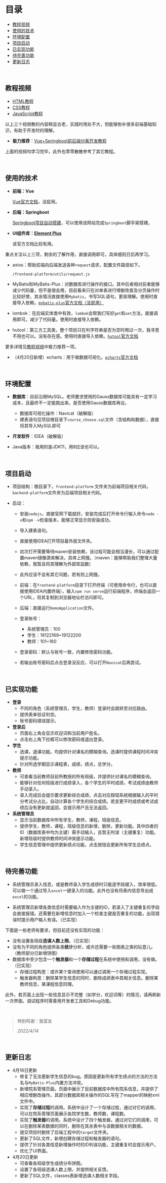 # 目录

- [教程视频](#教程视频)
- [使用的技术](#使用的技术)
- [环境配置](#环境配置)
- [项目启动](#项目启动)
- [已实现功能](#已实现功能)
- [待完善功能](#待完善功能)
- [更新日志](#更新日志)

<br>

## 教程视频

- [HTML教程](https://www.bilibili.com/video/BV11t411K74Q?spm_id_from=333.337.search-card.all.click)
- [CSS教程](https://www.bilibili.com/video/BV1tt411M7Vj?spm_id_from=333.337.search-card.all.click)
- [JavaScript教程](https://www.bilibili.com/video/BV1Ft411N7R3?spm_id_from=333.337.search-card.all.click)

以上三个视频教的内容稍显古老，实践时用处不大，但能够弥补很多前端基础知识，有助于开发时的理解。

- **极力推荐**：[Vue+Springboot前后端分离开发教程](https://www.bilibili.com/video/BV14y4y1M7Nc?spm_id_from=333.337.search-card.all.click)

上面的视频均学习完毕，此外也零零散散参考了其它教程。

<br>

## 使用的技术

- **前端：Vue**

  [Vue官方文档](https://v3.cn.vuejs.org/)，没屁用。

- **后端：Springboot**

  [Springboot项目自动搭建](https://start.spring.io/)，可以使用该网站完成`Springboot`脚手架搭建。

- **UI组件库：[Element Plus](https://element-plus.gitee.io/zh-CN/)**

  该官方文档比较有用。

重点关注以上三项，剩余的了解作用，直接调用即可，具体细则日后再学习。

- axios：帮助前端向后端发送各种`request`请求，配置文件路径如下。

  `/frontend-platform/utils/request.js`

- MyBatis和MyBatis-Plus：对数据库进行操作的接口。其中后者相对前者能够减少代码量，但不是很会用，目前看来只在对单表进行增删改查及分页操作时比较好使，其余情况直接使用`Mybatis`，书写SQL语句，更易理解。使用时直接导入依赖。[`mybatis-plus`官方文档（没屁用）](https://baomidou.com/)

- lombok：在后端实体类中有效，`lombok`会帮我们写好`get`和`set`方法，直接调用即可。减少了代码量。使用时直接导入依赖。
- hutool：第三方工具类，整个项目只在判字符串是否为空时用过一次，我寻思不用也可以。没有存在感。使用时直接导入依赖。[`hutool`官方文档](https://www.hutool.cn/)

更多详情见[教程视频](#教程视频)中极力推荐一项。

- （4月20日新增）echarts：用于做数据可视化。[`echarts`官方文档](https://echarts.apache.org/zh/index.html)

<br>

## 环境配置

- **数据库**：目前沿用MySQL。老师要求使用的Gauss数据库可能具有一定学习成本，且最终不一定能跑出来。是否使用Gauss数据库再议。
  - 数据库可视化操作：Navicat（破解版）
  - 建表语句见项目根目录下`course_choose.sql`文件（含结构和数据），直接将其导入MySQL即可

- **开发软件**：IDEA（破解版）
- Java版本：我用的是JDK11，用8应该也可以。

<br>

## 项目启动

- 项目结构：根目录下，`frontend-platform` 文件夹为前端项目相关代码，`backend-platform`文件夹为后端项目相关代码。

- 启动：

  - 安装`nodejs`，直接官网下载就好。安装完成后打开命令行输入命令`node -v`和`npm -v`检查版本，能够正常显示则安装成功。

  - 导入建表语句。
  
  - 直接使用IDEA打开项目最外层文件夹。
  - 初次打开需要等待maven安装依赖，该过程可能会相当漫长，可以通过配置maven镜像源来解决，具体上网搜。（maven：能够帮助我们整理大量依赖，我暂且将其理解为外部库函数）
  - 此外应该不会有其它问题，若有则上网搜。
  - 前端：在`frontend-platform`目录下打开终端（可使用命令行，也可以直接使用IDEA内置终端），输入`npm run serve`运行前端程序，终端会返回一个URL，将其复制到浏览器地址栏访问即可。
  - 后端：直接运行`DemoApplication`文件。
  - 登录账号：
    - 系统管理员：100
    - 学生：19122169~19122200
    - 教师：101~160
  
  - 登录密码：默认与账号一致，内置修改密码功能。
  
  - 若输出账号密码后点击登录没反应，可以打开`Navicat`后再尝试。

<br>

## 已实现功能

- **登录**
  + 不同的角色（系统管理员，学生，教师）登录时会跳转至对应路由。
  + 提供表单验证判空。
  + 账号密码错误提示。
- **登录后**
  - 页面右上角会显示欢迎词和当前用户姓名。
  - 点击右上角下拉框可以修改密码或退出登录。
- **学生**
  - 选课，退课功能。均提供针对课名的模糊查询。选课时提供课程时间冲突提示功能。
  - 针对所选学期显示课程表，成绩，绩点，总学分。
- **教师**
  - 可查看当前教师目前所教授的所有班级，并提供针对课名的模糊查询。
  - 能够针对任何班级进行成绩录入，各个学生的平时成绩，考试成绩由教师手动录入。
  - 录入完成后会提示要求更新综合成绩，点击对应按钮系统根据输入的平时分考试分占比，自动计算各个学生的综合成绩。若变更平时成绩或考试成绩后没有更新就返回，会提示用户且无法返回。
- **系统管理员**
  - 显示当前数据库中所有学生，教师，课程，班级信息。
  - 提供学生，教师，课程，班级信息的新增，删除，更新功能。其中四者的ID（数据库表中均为主键）需手动输入，且暂无判误（主键重复）功能。新增班级时提供教师时间冲突提示功能。
  - 学生信息管理中提供更新绩点功能，点击按钮会更新所有学生总绩点。

<br>

## 待完善功能

- 系统管理员录入信息，或是教师录入学生成绩时只能逐字段键入，效率很低。可以做一个通过导入`excel`一键录入的功能。此外也没有将表内信息导出成`excel`的功能。

- 系统管理员新增各类信息时需要输入作为主键的ID，若录入了主键重复的字段会直接报错。还需要在新增信息时加入一个检查主键是否重复的功能，出现错误时提示用户输入有误。（已实现）

下面是一些老师有要求，但目前还没有实现的功能：

- 没有设置各班级**选课人数上限**。（已实现）
- 没有为不同的角色提供各类**统计**分析，或许还需要一些图表之类的玩意儿。（教师部分已新增饼图）
- 数据库中至少包含一个**触发器**和一个**存储过程**在系统中使用和调用，没有做。（已实现）
  - 存储过程构思：或许某个查询使用可以通过调用一个存储过程实现。
  - 触发器构思：删除某学生信息的同时，删除成绩表中其相关信息。删除某教师信息，某课程信息同理。

此外，若页面上出现一些信息显示不完整（如学分，欢迎词等）的情况，请再刷新一次界面。调试程序时需善用开发者工具和Debug功能。

<br>

> 特别鸣谢：我室友
>
> *2022/4/14*

<br>

## 更新日志

- 4月16日更新
  - 修复了无法更新学生信息的bug。原因是更新所有学生绩点的方法的方法名与`MyBatis-Plus`内置方法冲突。
  - 新增院系管理页面。页面中展示了目前数据库中所有院系信息，并提供了相应增删改操作。其部分数据库相关操作的SQL写在了mapper的映射xml文件中。
  - 实现了**存储过程**的调用。系统中设计了一个存储过程，通过对它的调用，可以在院系管理页面展示各院学生数，教师数，课程数。
  - 实现了**触发器**的调用。系统中设计了四个触发器，通过对它们的调用，可以在删除某表数据的同时，删除在其余表中与该数据相关的数据。
  - 提交项目时删除了后端工程中的`target`文件夹。
  - 更新了SQL文件，新增创建存储过程和触发器的语句。
  - 提供了针对各类信息新增操作时的ID判误功能，主键重复时会提示用户。
  - 优化了UI界面。
- 4月20日更新
  - 可查看各班级学生成绩分布饼图。
  - 设置了各班级选课人数上限，并提供相关反馈。
  - 更新了SQL文件，classes表新增选课人数相关字段。
